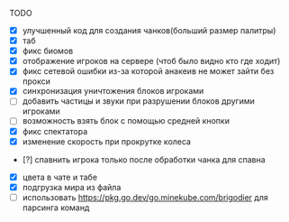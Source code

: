TODO

* [X] улучшенный код для создания чанков(больший размер палитры)
* [X] таб
* [X] фикс биомов
* [X] отображение игроков на сервере (чтоб было видно кто где ходит)
* [X] фикс сетевой ошибки из-за которой анакеив не может зайти без прокси
* [X] синхронизация уничтожения блоков игроками
* [ ] добавить частицы и звуки при разрушении блоков другими игроками
* [ ] возможность взять блок с помощью средней кнопки
* [X] фикс спектатора
* [X] изменение скорость при прокрутке колеса
* [?] спавнить игрока только после обработки чанка для спавна
* [X] цвета в чате и табе
* [X] подгрузка мира из файла
* [ ] использовать https://pkg.go.dev/go.minekube.com/brigodier для парсинга команд
